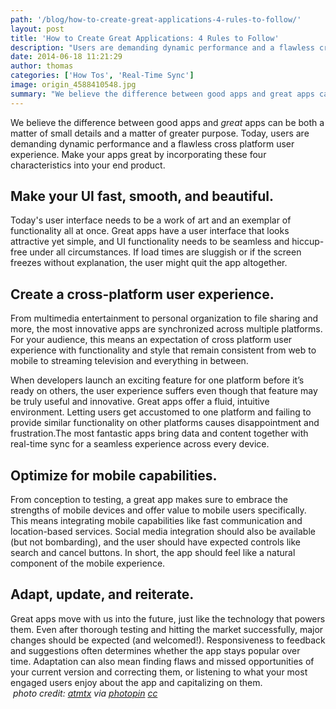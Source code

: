 ```yaml
---
path: '/blog/how-to-create-great-applications-4-rules-to-follow/'
layout: post
title: 'How to Create Great Applications: 4 Rules to Follow'
description: "Users are demanding dynamic performance and a flawless cross platform user experience. Make your apps great by incorporating these 4 characteristics."
date: 2014-06-18 11:21:29
author: thomas
categories: ['How Tos', 'Real-Time Sync']
image: origin_4588410548.jpg
summary: "We believe the difference between good apps and great apps can be both a matter of small details and a matter of greater purpose. Today, users are demanding dynamic performance and a flawless cross platform user experience. Make your apps great by incorporating these four characteristics into your end product."
---
```

We believe the difference between good apps and <i>great</i> apps can be both a matter of small details and a matter of greater purpose. Today, users are demanding dynamic performance and a flawless cross platform user experience. Make your apps great by incorporating these four characteristics into your end product.
<h2><b>Make your UI fast, smooth, and beautiful.</b></h2>
Today's user interface needs to be a work of art and an exemplar of functionality all at once. Great apps have a user interface that looks attractive yet simple, and UI functionality needs to be seamless and hiccup-free under all circumstances. If load times are sluggish or if the screen freezes without explanation, the user might quit the app altogether.
<h2><b>Create a cross-platform user experience.</b></h2>
From multimedia entertainment to personal organization to file sharing and more, the most innovative apps are synchronized across multiple platforms. For your audience, this means an expectation of cross platform user experience with functionality and style that remain consistent from web to mobile to streaming television and everything in between.

When developers launch an exciting feature for one platform before it’s ready on others, the user experience suffers even though that feature may be truly useful and innovative. Great apps offer a fluid, intuitive environment. Letting users get accustomed to one platform and failing to provide similar functionality on other platforms causes disappointment and frustration.The most fantastic apps bring data and content together with real-time sync for a seamless experience across every device.
<h2><b>Optimize for mobile capabilities.</b></h2>
From conception to testing, a great app makes sure to embrace <span id="content_comment_plugin_1402502823717" class="content_comment_plugin_span_class" title="Should we try to make some of these phrases more "dumbed down" or "easy to understand?"  -----Agreed. Made changes to sentence throughout." data-commenttext="Should we try to make some of these phrases more "dumbed down" or "easy to understand?"  -----Agreed. Made changes to sentence throughout.">the strengths of mobile devices and offer value to mobile users specifically. <span id="content_comment_plugin_1402502823718" class="content_comment_plugin_span_class" title="I changed this here because I felt like this fit in better with "exploits the strengths." We could delete the last sentence and just start here instead.   -----I see what you mean! Deleting the previous sentence did seem like the natural solution." data-commenttext="I changed this here because I felt like this fit in better with "exploits the strengths." We could delete the last sentence and just start here instead.   -----I see what you mean! Deleting the previous sentence did seem like the natural solution.">This means integrating mobile capabilities like fast communication and location-based services. Social media integration should also be available (but not bombarding), and the user should have expected controls like search and cancel buttons. In short, the app should feel like a natural component of the mobile experience.</span></span>
<h2><b>Adapt, update, and reiterate.</b></h2>
Great apps move with us into the future, just like the technology that powers them. Even after thorough testing and hitting the market successfully, major changes should be expected (and welcomed!). Responsiveness to feedback and suggestions often determines whether the app stays popular over time. Adaptation can also mean finding flaws and missed opportunities of your current version and correcting them, or listening to what your most engaged users enjoy about the app and capitalizing on them.

<address> photo credit: <a href="http://www.flickr.com/photos/atmtx/4588410548/">atmtx</a> via <a href="http://photopin.com">photopin</a> <a href="http://creativecommons.org/licenses/by-nc-nd/2.0/">cc</a></address>